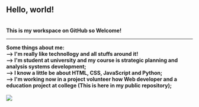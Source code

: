 ## Hello, world! 
<br/>
<b>This is my workspace on GitHub so Welcome!<b>
<hr/>
Some things about me:
<br/>
--> I'm really like technollogy and all stuffs around it! <br/>
--> I'm student at university and my course is strategic planning and analysis systems development; <br/>
--> I know a little be about HTML, CSS, JavaScript and Python; <br/>
--> I'm working now in a project volunteer how Web developer and a education project at college (This is here in my public repository); <br/>
<br/>
<img src="https://ltecnologia.com.br/blog/wp-content/webp-express/webp-images/uploads/2015/02/helloworld.png.webp"/>


